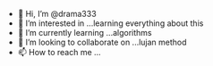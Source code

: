 - 👋 Hi, I’m @drama333
- 👀 I’m interested in ...learning everything about this 
- 🌱 I’m currently learning ...algorithms 
- 💞️ I’m looking to collaborate on ...lujan method
- 📫 How to reach me ...

<!---
drama333/drama333 is a ✨ special ✨ repository because its `README.md` (this file) appears on your GitHub profile.
You can click the Preview link to take a look at your changes.
--->
